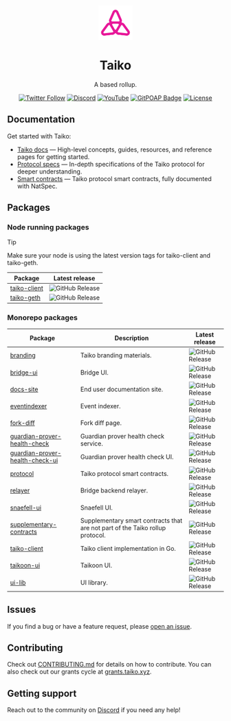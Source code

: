 <p align="center">
  <img src="./packages/branding/RGB SVG (For Digital Use)/Taiko Icon/taiko-icon-blk.svg" width="80" alt="Logo for Taiko" />
</p>

<h1 align="center">
  Taiko
</h1>

<p align="center">
  A based rollup.
</p>

<div align="center">

[![Twitter Follow](https://img.shields.io/twitter/follow/taikoxyz?style=social)](https://twitter.com/taikoxyz)
[![Discord](https://img.shields.io/discord/984015101017346058?color=%235865F2&label=Discord&logo=discord&logoColor=%23fff)](https://discord.gg/taikoxyz)
[![YouTube](https://img.shields.io/youtube/channel/subscribers/UCxd_ARE9LtAEdnRQA6g1TaQ)](https://www.youtube.com/@taikoxyz)
[![GitPOAP Badge](https://public-api.gitpoap.io/v1/repo/taikoxyz/taiko-mono/badge)](https://www.gitpoap.io/gh/taikoxyz/taiko-mono)
[![License](https://img.shields.io/github/license/taikoxyz/taiko-mono)](https://github.com/taikoxyz/taiko-mono/blob/main/LICENSE.md)

</div>

## Documentation

Get started with Taiko:

- [Taiko docs](https://docs.taiko.xyz) — High-level concepts, guides, resources, and reference pages for getting started.
- [Protocol specs](./packages/protocol/docs/README.md) — In-depth specifications of the Taiko protocol for deeper understanding.
- [Smart contracts](./packages/protocol/contracts/) — Taiko protocol smart contracts, fully documented with NatSpec.

## Packages

### Node running packages

> [!TIP]
> Make sure your node is using the latest version tags for taiko-client and taiko-geth.

| Package                                              | Latest release                                                                                      |
| ---------------------------------------------------- | --------------------------------------------------------------------------------------------------- |
| [taiko-client](./packages/taiko-client)              | ![GitHub Release](https://img.shields.io/github/v/release/taikoxyz/taiko-mono?filter=taiko-client*) |
| [taiko-geth](https://github.com/taikoxyz/taiko-geth) | ![GitHub Release](https://img.shields.io/github/v/release/taikoxyz/taiko-geth)                      |

### Monorepo packages

| Package                                                                       | Description                                                                   | Latest release                                                                                                         |
| ----------------------------------------------------------------------------- | ----------------------------------------------------------------------------- | ---------------------------------------------------------------------------------------------------------------------- |
| [branding](./packages/branding)                                               | Taiko branding materials.                                                     | ![GitHub Release](https://img.shields.io/github/v/release/taikoxyz/taiko-mono?filter=branding*)                        |
| [bridge-ui](./packages/bridge-ui)                                             | Bridge UI.                                                                    | ![GitHub Release](https://img.shields.io/github/v/release/taikoxyz/taiko-mono?filter=bridge-ui*)                       |
| [docs-site](./packages/docs-site)                                             | End user documentation site.                                                  | ![GitHub Release](https://img.shields.io/github/v/release/taikoxyz/taiko-mono?filter=docs-site*)                       |
| [eventindexer](./packages/eventindexer)                                       | Event indexer.                                                                | ![GitHub Release](https://img.shields.io/github/v/release/taikoxyz/taiko-mono?filter=eventindexer*)                    |
| [fork-diff](./packages/fork-diff)                                             | Fork diff page.                                                               | ![GitHub Release](https://img.shields.io/github/v/release/taikoxyz/taiko-mono?filter=fork-diff*)                       |
| [guardian-prover-health-check](./packages/guardian-prover-health-check)       | Guardian prover health check service.                                         | ![GitHub Release](https://img.shields.io/github/v/release/taikoxyz/taiko-mono?filter=guardian-prover-health-check*)    |
| [guardian-prover-health-check-ui](./packages/guardian-prover-health-check-ui) | Guardian prover health check UI.                                              | ![GitHub Release](https://img.shields.io/github/v/release/taikoxyz/taiko-mono?filter=guardian-prover-health-check-ui*) |
| [protocol](./packages/protocol)                                               | Taiko protocol smart contracts.                                               | ![GitHub Release](https://img.shields.io/github/v/release/taikoxyz/taiko-mono?filter=protocol*)                        |
| [relayer](./packages/relayer)                                                 | Bridge backend relayer.                                                       | ![GitHub Release](https://img.shields.io/github/v/release/taikoxyz/taiko-mono?filter=relayer*)                         |
| [snaefell-ui](./packages/snaefell-ui)                                         | Snaefell UI.                                                                  | ![GitHub Release](https://img.shields.io/github/v/release/taikoxyz/taiko-mono?filter=snaefell-ui*)                     |
| [supplementary-contracts](./packages/supplementary-contracts)                 | Supplementary smart contracts that are not part of the Taiko rollup protocol. | ![GitHub Release](https://img.shields.io/github/v/release/taikoxyz/taiko-mono?filter=supplementary-contracts*)         |
| [taiko-client](./packages/taiko-client)                                       | Taiko client implementation in Go.                                            | ![GitHub Release](https://img.shields.io/github/v/release/taikoxyz/taiko-mono?filter=taiko-client*)                    |
| [taikoon-ui](./packages/taikoon-ui)                                           | Taikoon UI.                                                                   | ![GitHub Release](https://img.shields.io/github/v/release/taikoxyz/taiko-mono?filter=taikoon-ui*)                      |
| [ui-lib](./packages/ui-lib)                                                   | UI library.                                                                   | ![GitHub Release](https://img.shields.io/github/v/release/taikoxyz/taiko-mono?filter=ui-lib*)                          |

## Issues

If you find a bug or have a feature request, please [open an issue](https://github.com/taikoxyz/taiko-mono/issues/new/choose).

## Contributing

Check out [CONTRIBUTING.md](./CONTRIBUTING.md) for details on how to contribute. You can also check out our grants cycle at [grants.taiko.xyz](https://grants.taiko.xyz).

## Getting support

Reach out to the community on [Discord](https://discord.gg/taikoxyz) if you need any help!
